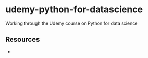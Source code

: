 # udemy-python-for-datascience
Working through the Udemy course on Python for data science

## Resources
* 